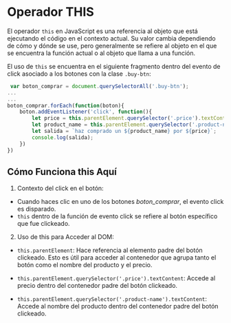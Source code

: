 # Operador THIS

El operador ``this`` en JavaScript es una referencia al objeto que está ejecutando el código en el contexto actual. Su valor cambia dependiendo de cómo y dónde se use, pero generalmente se refiere al objeto en el que se encuentra la función actual o al objeto que llama a una función.

El uso de ``this`` se encuentra en el siguiente fragmento dentro del evento de click asociado a los botones con la clase ``.buy-btn``:

```js
 var boton_comprar = document.querySelectorAll('.buy-btn');
...
... 
boton_comprar.forEach(function(boton){
    boton.addEventListener('click', function(){
        let price = this.parentElement.querySelector('.price').textContent;
        let product_name = this.parentElement.querySelector('.product-name').textContent;
        let salida = `haz comprado un ${product_name} por ${price}`;
        console.log(salida);
    })
})
```

## Cómo Funciona this Aquí

1. Contexto del click en el botón:

- Cuando haces clic en uno de los botones *boton_comprar*, el evento click es disparado.
- ``this`` dentro de la función de evento click se refiere al botón específico que fue clickeado.

2. Uso de this para Acceder al DOM:

- ``this.parentElement``: Hace referencia al elemento padre del botón clickeado. Esto es útil para acceder al contenedor que agrupa tanto el botón como el nombre del producto y el precio.

- ``this.parentElement.querySelector('.price').textContent``: Accede al precio dentro del contenedor padre del botón clickeado.

- ``this.parentElement.querySelector('.product-name').textContent``: Accede al nombre del producto dentro del contenedor padre del botón clickeado.